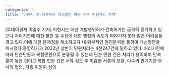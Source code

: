 ```yaml
---
categories: h
title: "이천시 인·허가처리 개선방안 마련 신속 민원처리 전력"
---
```

[투데이경제 이일수 기자] 이천시는 매년 개발행위허가·건축허가는 급격히 증가하고 있으나 처리지연에 대한 불만 등 수요에 대한 행정의 속도가 따라가지 못해 많은 어려움을 겪고 있다.이에 대한 문제점을 해소하고자 내·외부적인 원인분석을 통하여 개선방안을 제시했다.종합허가과 2022년 상반기 민원처리는 4천247건에 달하고 있다. 처리기한에 따라 단순민원과 복합민원으로 분류될 수 있는데 단순 민원 건은 처리가 용이하여 단축률이 높은 편이고 복합 민원 건은 서류 검토 후 미흡한 서류의 보완, 다수의 관계기관·부서의 협의, 각종 위원회 심의